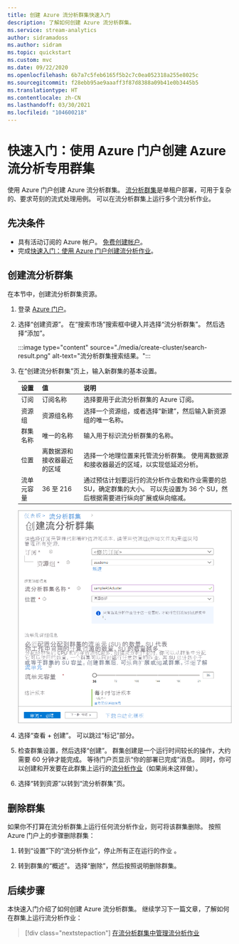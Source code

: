 ```yaml
---
title: 创建 Azure 流分析群集快速入门
description: 了解如何创建 Azure 流分析群集。
ms.service: stream-analytics
author: sidramadoss
ms.author: sidram
ms.topic: quickstart
ms.custom: mvc
ms.date: 09/22/2020
ms.openlocfilehash: 6b7a7c5feb6165f5b2c7c0ea052318a255e8025c
ms.sourcegitcommit: f28ebb95ae9aaaff3f87d8388a09b41e0b3445b5
ms.translationtype: HT
ms.contentlocale: zh-CN
ms.lasthandoff: 03/30/2021
ms.locfileid: "104600218"
---
```

# <a name="quickstart-create-a-dedicated-azure-stream-analytics-cluster-using-azure-portal"></a>快速入门：使用 Azure 门户创建 Azure 流分析专用群集

使用 Azure 门户创建 Azure 流分析群集。 [流分析群集](cluster-overview.md)是单租户部署，可用于复杂的、要求苛刻的流式处理用例。 可以在流分析群集上运行多个流分析作业。

## <a name="prerequisites"></a>先决条件

* 具有活动订阅的 Azure 帐户。 [免费创建帐户](https://azure.microsoft.com/free/?WT.mc_id=A261C142F)。
* 完成[快速入门：使用 Azure 门户创建流分析作业](stream-analytics-quick-create-portal.md)。

## <a name="create-a-stream-analytics-cluster"></a>创建流分析群集

在本节中，创建流分析群集资源。

1. 登录 [Azure 门户](https://portal.azure.com)。

1. 选择“创建资源”。  在“搜索市场”搜索框中键入并选择“流分析群集”。 然后选择“添加”。

   :::image type="content" source="./media/create-cluster/search-result.png" alt-text="流分析群集搜索结果。":::

1. 在“创建流分析群集”页上，输入新群集的基本设置。

   |设置|值|说明 |
   |---|---|---|
   |订阅|订阅名称|选择要用于此流分析群集的 Azure 订阅。 |
   |资源组|资源组名称|选择一个资源组，或者选择“新建”，然后输入新资源组的唯一名称。 |
   |群集名称|唯一的名称|输入用于标识流分析群集的名称。|
   |位置|离数据源和接收器最近的区域|选择一个地理位置来托管流分析群集。 使用离数据源和接收器最近的区域，以实现低延迟分析。|
   |流单元容量|36 至 216 |通过预估计划要运行的流分析作业数和作业需要的总 SU，确定群集的大小。 可以先设置为 36 个 SU，然后根据需要进行纵向扩展或纵向缩减。|

   ![创建群集](./media/create-cluster/create-cluster.png)

1. 选择“查看 + 创建”。 可以跳过“标记”部分。

1. 检查群集设置，然后选择“创建”。 群集创建是一个运行时间较长的操作，大约需要 60 分钟才能完成。 等待门户页显示“你的部署已完成”消息。 同时，你可以创建和开发要在此群集上运行的[流分析作业](stream-analytics-quick-create-portal.md#create-a-stream-analytics-job)（如果尚未这样做）。

1. 选择“转到资源”以转到“流分析群集”页。

## <a name="delete-your-cluster"></a>删除群集

如果你不打算在流分析群集上运行任何流分析作业，则可将该群集删除。 按照 Azure 门户上的步骤删除群集：

1. 转到“设置”下的“流分析作业”，停止所有正在运行的作业 。

1. 转到群集的“概述”。 选择“删除”，然后按照说明删除群集。

## <a name="next-steps"></a>后续步骤

本快速入门介绍了如何创建 Azure 流分析群集。 继续学习下一篇文章，了解如何在群集上运行流分析作业：

> [!div class="nextstepaction"]
> [在流分析群集中管理流分析作业](manage-jobs-cluster.md)
